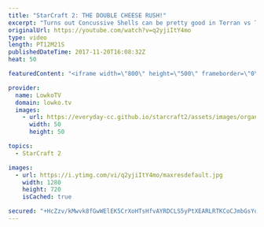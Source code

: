 ```yaml
---
title: "StarCraft 2: THE DOUBLE CHEESE RUSH!"
excerpt: "Turns out Concussive Shells can be pretty good in Terran vs Terran. Subscribe for more videos: http://lowko.tv/youtube Zest vs Solar: https://www.youtube.com/watch?v=Bj6749fN7ag  What happens when both players go for the exact same build... but both builds are meant to kill the opposing player early."
originalUrl: https://youtube.com/watch?v=q2yjiItY4mo
type: video
length: PT12M21S
publishedDateTime: 2017-11-20T16:08:32Z
heat: 50

featuredContent: "<iframe width=\"800\" height=\"500\" frameborder=\"0\" src=\"https://www.youtube.com/embed/q2yjiItY4mo\" allow=\"accelerometer; autoplay; encrypted-media; gyroscope; picture-in-picture\" allowfullscreen></iframe>"

provider:
  name: LowkoTV
  domain: lowko.tv
  images:
    - url: https://everyday-cc.github.io/starcraft2/assets/images/organizations/lowko.tv-50x50.jpg
      width: 50
      height: 50

topics:
  - StarCraft 2

images:
  - url: https://i.ytimg.com/vi/q2yjiItY4mo/maxresdefault.jpg
    width: 1280
    height: 720
    isCached: true

secured: "+HcZzv/kMwvk8fGwWElEK5CrXoHTsHfvAYRDCLS5yPtXEARLRTKCoCJmbGsYoyquur5A9JGGx/pVQ/OeseCBf5Im6YQWR/cWf+zG/bFJH2rab//FstzAeHZU/suHxItyA3bYn3twTmrIQV9m2DyXBTau25lCxq76FO5AobKKwcOXfCdclhNE98QkyCYUENlACXceyabFVgGnKwMAAyuI1gN35Oalk8g1ic20e5AENFpefn4DXWn/+ntO7cQdx5rU3+kFsx8BXhwyZaXLKwGWdFpJLYdE8KMzyp9YM/izxUYnqpIX1zoznuB/CdAe0piTW2N4xri5spIPglOrfCyKT+yc7LZCHmE37umBJRF40C+BRpJNQQSFziucrO49RJMPsbABRwX8j1LNMUIQ8q7gkUXZGYnuupcUSamzNdKOjog=;q3fRtuGoCji1RCqNZw9zPQ=="
---
```


